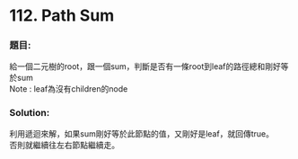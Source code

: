 <h1> 112. Path Sum</h1>

<h3>題目:</h3>
給一個二元樹的root，跟一個sum，判斷是否有一條root到leaf的路徑總和剛好等於sum<br>
Note : leaf為沒有children的node<br>
<h3>Solution:</h3>
利用遞迴來解，如果sum剛好等於此節點的值，又剛好是leaf，就回傳true。<br>
否則就繼續往左右節點繼續走。
